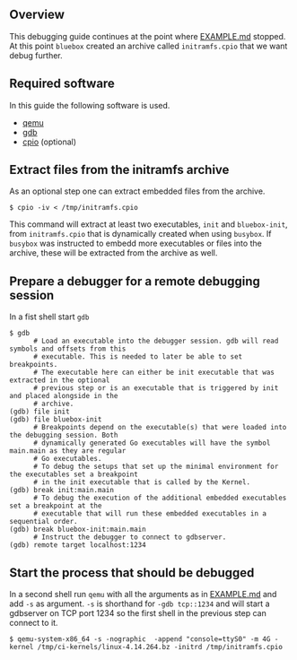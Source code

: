 ## Overview

This debugging guide continues at the point where [EXAMPLE.md](https://github.com/florianl/bluebox/blob/main/EXAMPLE.md) stopped. At this point `bluebox` created an archive called `initramfs.cpio` that we want debug further.

## Required software

In this guide the following software is used.

- [qemu](https://www.qemu.org/)
- [gdb](https://www.sourceware.org/gdb/)
- [cpio](https://www.gnu.org/software/cpio/manual/) (optional)

## Extract files from the initramfs archive

As an optional step one can extract embedded files from the archive.

```
$ cpio -iv < /tmp/initramfs.cpio
```

This command will extract at least two executables, `init` and `bluebox-init`, from `initramfs.cpio` that is dynamically created when using `busybox`. If `busybox` was instructed to embedd more executables or files into the archive, these will be extracted from the archive as well.

## Prepare a debugger for a remote debugging session

In a fist shell start `gdb`

```
$ gdb
      # Load an executable into the debugger session. gdb will read symbols and offsets from this
      # executable. This is needed to later be able to set breakpoints.
      # The executable here can either be init executable that was extracted in the optional
      # previous step or is an executable that is triggered by init and placed alongside in the
      # archive.
(gdb) file init
(gdb) file bluebox-init
      # Breakpoints depend on the executable(s) that were loaded into the debugging session. Both
      # dynamically generated Go executables will have the symbol main.main as they are regular
      # Go executables.
      # To debug the setups that set up the minimal environment for the executables set a breakpoint
      # in the init executable that is called by the Kernel.
(gdb) break init:main.main
      # To debug the execution of the additional embedded executables set a breakpoint at the
      # executable that will run these embedded executables in a sequential order.
(gdb) break bluebox-init:main.main
      # Instruct the debugger to connect to gdbserver.
(gdb) remote target localhost:1234
```
## Start the process that should be debugged

In a second shell run `qemu` with all the arguments as in [EXAMPLE.md](https://github.com/florianl/bluebox/blob/main/EXAMPLE.md) and add `-s` as argument. `-s` is shorthand for `-gdb tcp::1234` and will start a gdbserver on TCP port 1234 so the first shell in the previous step can connect to it.

```
$ qemu-system-x86_64 -s -nographic  -append "console=ttyS0" -m 4G -kernel /tmp/ci-kernels/linux-4.14.264.bz -initrd /tmp/initramfs.cpio
```
